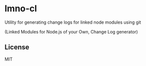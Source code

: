 # lmno-cl

Utility for generating change logs for linked node modules using git

(Linked Modules for Node.js of your Own, Change Log generator)

## License

MIT

